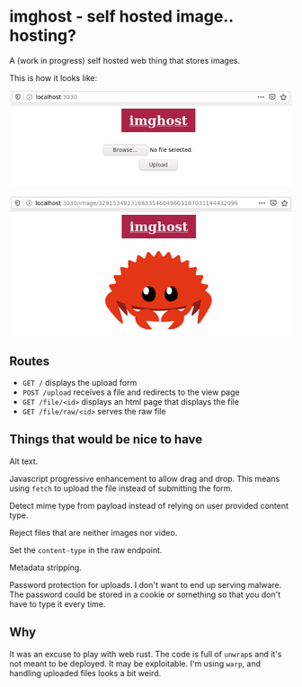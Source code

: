 # imghost - self hosted image.. hosting?

A (work in progress) self hosted web thing that stores images.

This is how it looks like:

![Screenshot of the index page, displaying the imghost title and a form with an input field](home.png)

![Screenshot of the uploaded image page, displaying the imghost title and a the uploaded image](show.png)


## Routes

- `GET /` displays the upload form
- `POST /upload` receives a file and redirects to the view page
- `GET /file/<id>` displays an html page that displays the file
- `GET /file/raw/<id>` serves the raw file


## Things that would be nice to have

Alt text.

Javascript progressive enhancement to allow drag and drop. This means using
`fetch` to upload the file instead of submitting the form.

Detect mime type from payload instead of relying on user provided content type.

Reject files that are neither images nor video.

Set the `content-type` in the raw endpoint.

Metadata stripping.

Password protection for uploads. I don't want to end up serving malware. The
password could be stored in a cookie or something so that you don't have to
type it every time.


## Why

It was an excuse to play with web rust. The code is full of `unwrap`s and it's
not meant to be deployed. It may be exploitable. I'm using `warp`, and handling
uploaded files looks a bit weird.
